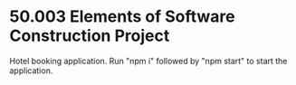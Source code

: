 # 50.003 Elements of Software Construction Project

Hotel booking application. Run "npm i" followed by "npm start" to start the application.
